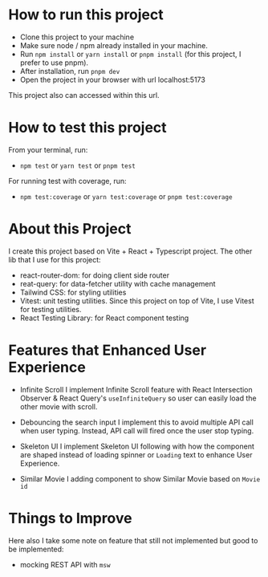 # How to run this project

- Clone this project to your machine
- Make sure node / npm already installed in your machine.
- Run `npm install` or `yarn install` or `pnpm install` (for this project, I prefer to use pnpm).
- After installation, run `pnpm dev`
- Open the project in your browser with url localhost:5173

This project also can accessed within this url.

# How to test this project

From your terminal, run:
- `npm test` or `yarn test` or `pnpm test`

For running test with coverage, run:
- `npm test:coverage` or `yarn test:coverage` or `pnpm test:coverage`

# About this Project

I create this project based on Vite + React + Typescript project. The other lib that I use for this project:
- react-router-dom: for doing client side router
- reat-query: for data-fetcher utility with cache management
- Tailwind CSS: for styling utilities
- Vitest: unit testing utilities. Since this project on top of Vite, I use Vitest for testing utilities.
- React Testing Library: for React component testing

# Features that Enhanced User Experience

- Infinite Scroll
I implement Infinite Scroll feature with React Intersection Observer & React Query's `useInfiniteQuery` so user can easily load the other movie with scroll.

- Debouncing the search input
I implement this to avoid multiple API call when user typing. Instead, API call will fired once the user stop typing.

- Skeleton UI
I implement Skeleton UI following with how the component are shaped instead of loading spinner or `Loading` text to enhance User Experience.

- Similar Movie
I adding component to show Similar Movie based on `Movie id`

# Things to Improve

Here also I take some note on feature that still not implemented but good to be implemented:
- mocking REST API with `msw`
